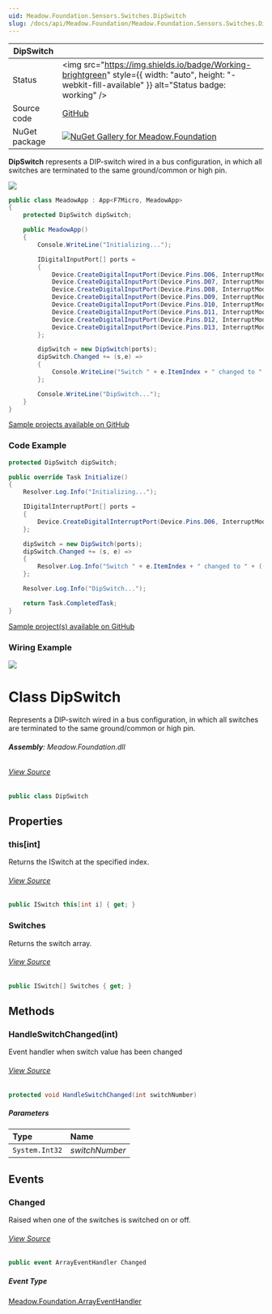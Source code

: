 ```yaml
---
uid: Meadow.Foundation.Sensors.Switches.DipSwitch
slug: /docs/api/Meadow.Foundation/Meadow.Foundation.Sensors.Switches.DipSwitch
---
```


| DipSwitch | |
|--------|--------|
| Status | <img src="https://img.shields.io/badge/Working-brightgreen" style={{ width: "auto", height: "-webkit-fill-available" }} alt="Status badge: working" /> |
| Source code | [GitHub](https://github.com/WildernessLabs/Meadow.Foundation/tree/main/Source/Meadow.Foundation.Core/Sensors/Switches) |
| NuGet package | <a href="https://www.nuget.org/packages/Meadow.Foundation/" target="_blank"><img src="https://img.shields.io/nuget/v/Meadow.Foundation.svg?label=Meadow.Foundation" alt="NuGet Gallery for Meadow.Foundation" /></a> |

**DipSwitch** represents a DIP-switch wired in a bus configuration, in which all switches are terminated to the same ground/common or high pin.

<img src="/API_Assets/Meadow.Foundation.Sensors.Switches.DipSwitch/DIP_Switches.jpg"  />

```csharp
public class MeadowApp : App<F7Micro, MeadowApp>
{
    protected DipSwitch dipSwitch;

    public MeadowApp()
    {
        Console.WriteLine("Initializing...");

        IDigitalInputPort[] ports =
        {
            Device.CreateDigitalInputPort(Device.Pins.D06, InterruptMode.EdgeRising, ResistorMode.InternalPullDown),
            Device.CreateDigitalInputPort(Device.Pins.D07, InterruptMode.EdgeFalling, ResistorMode.InternalPullDown),
            Device.CreateDigitalInputPort(Device.Pins.D08, InterruptMode.EdgeFalling, ResistorMode.InternalPullDown),
            Device.CreateDigitalInputPort(Device.Pins.D09, InterruptMode.EdgeFalling, ResistorMode.InternalPullDown),
            Device.CreateDigitalInputPort(Device.Pins.D10, InterruptMode.EdgeFalling, ResistorMode.InternalPullDown),
            Device.CreateDigitalInputPort(Device.Pins.D11, InterruptMode.EdgeFalling, ResistorMode.InternalPullDown),
            Device.CreateDigitalInputPort(Device.Pins.D12, InterruptMode.EdgeFalling, ResistorMode.InternalPullDown),
            Device.CreateDigitalInputPort(Device.Pins.D13, InterruptMode.EdgeFalling, ResistorMode.InternalPullDown),
        };

        dipSwitch = new DipSwitch(ports);
        dipSwitch.Changed += (s,e) =>
        {
            Console.WriteLine("Switch " + e.ItemIndex + " changed to " + (((ISwitch)e.Item).IsOn ? "on" : "off"));
        };

        Console.WriteLine("DipSwitch...");
    }
}
```

[Sample projects available on GitHub](https://github.com/WildernessLabs/Meadow.Foundation/tree/main/Source/Meadow.Foundation.Core.Samples) 

### Code Example

```csharp
protected DipSwitch dipSwitch;

public override Task Initialize()
{
    Resolver.Log.Info("Initializing...");

    IDigitalInterruptPort[] ports =
    {
        Device.CreateDigitalInterruptPort(Device.Pins.D06, InterruptMode.EdgeRising, ResistorMode.InternalPullDown),
    };

    dipSwitch = new DipSwitch(ports);
    dipSwitch.Changed += (s, e) =>
    {
        Resolver.Log.Info("Switch " + e.ItemIndex + " changed to " + (((ISwitch)e.Item).IsOn ? "on" : "off"));
    };

    Resolver.Log.Info("DipSwitch...");

    return Task.CompletedTask;
}

```

[Sample project(s) available on GitHub](https://github.com/WildernessLabs/Meadow.Foundation/tree/main/Source/Meadow.Foundation.Core.Samples/Sensors.Switches.DipSwitch_Sample)

### Wiring Example

<img src="/API_Assets/Meadow.Foundation.Sensors.Switches.DipSwitch/DipSwitch_Fritzing.svg" />

# Class DipSwitch
Represents a DIP-switch wired in a bus configuration, in which all switches 
are terminated to the same ground/common or high pin.

###### **Assembly**: Meadow.Foundation.dll
###### [View Source](https://github.com/WildernessLabs/Meadow.Foundation/blob/main/Source/Meadow.Foundation.Core/Sensors/Switches/DipSwitch.cs#L11)
```csharp title="Declaration"
public class DipSwitch
```
## Properties
### this[int]
Returns the ISwitch at the specified index.
###### [View Source](https://github.com/WildernessLabs/Meadow.Foundation/blob/main/Source/Meadow.Foundation.Core/Sensors/Switches/DipSwitch.cs#L18)
```csharp title="Declaration"
public ISwitch this[int i] { get; }
```
### Switches
Returns the switch array.
###### [View Source](https://github.com/WildernessLabs/Meadow.Foundation/blob/main/Source/Meadow.Foundation.Core/Sensors/Switches/DipSwitch.cs#L23)
```csharp title="Declaration"
public ISwitch[] Switches { get; }
```
## Methods
### HandleSwitchChanged(int)
Event handler when switch value has been changed
###### [View Source](https://github.com/WildernessLabs/Meadow.Foundation/blob/main/Source/Meadow.Foundation.Core/Sensors/Switches/DipSwitch.cs#L80)
```csharp title="Declaration"
protected void HandleSwitchChanged(int switchNumber)
```

##### Parameters

| Type | Name |
|:--- |:--- |
| `System.Int32` | *switchNumber* |

## Events
### Changed
Raised when one of the switches is switched on or off.
###### [View Source](https://github.com/WildernessLabs/Meadow.Foundation/blob/main/Source/Meadow.Foundation.Core/Sensors/Switches/DipSwitch.cs#L28)
```csharp title="Declaration"
public event ArrayEventHandler Changed
```
##### Event Type
[Meadow.Foundation.ArrayEventHandler](../ArrayEventHandler)
